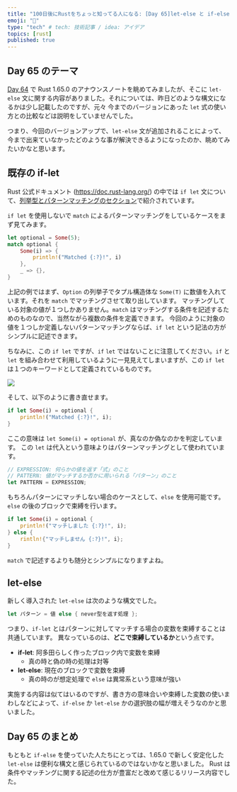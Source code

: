 ```yaml
---
title: "100日後にRustをちょっと知ってる人になる: [Day 65]let-else と if-else"
emoji: "🦀"
type: "tech" # tech: 技術記事 / idea: アイデア
topics: [rust]
published: true
---
```

## Day 65 のテーマ

[Day 64](https://zenn.dev/shinyay/articles/hello-rust-day064) で Rust 1.65.0 のアナウンスノートを眺めてみましたが、そこに `let-else` 文に関する内容がありました。それについては、昨日どのような構文になるかは少し記載したのですが、元々 今までのバージョンにあった `let` 式の使い方との比較などは説明をしていませんでした。

つまり、今回のバージョンアップで、`let-else` 文が追加されることによって、今まで出来ていなかったどのような事が解決できるようになったのか、眺めてみたいかなと思います。

## 既存の if-let

Rust 公式ドキュメント (<https://doc.rust-lang.org/>) の中では `if let` 文について、[列挙型とパターンマッチングのセクション](https://doc.rust-lang.org/book/ch06-03-if-let.html)で紹介されています。

`if let` を使用しないで `match` によるパターンマッチングをしているケースをまず見てみます。

```rust
let optional = Some(5);
match optional {
    Some(i) => {
        println!("Matched {:?}!", i)
    },
    _ => {},        
}
```

上記の例ではまず、`Option` の列挙子でタプル構造体な `Some(T)` に数値を入れています。それを `match` でマッチングさせて取り出しています。
マッチングしている対象の値が１つしかありません。`match` はマッチングする条件を記述するためのものなので、当然ながら複数の条件を定義できます。
今回のように対象の値を１つしか定義しないパターンマッチングならば、`if let` という記法の方がシンプルに記述できます。

ちなみに、この `if let` ですが、`if` `let` ではないことに注意してください。`if` と `let` を組み合わせて利用しているように一見見えてしまいますが、この `if let` は１つのキーワードとして定義されているものです。

![](https://storage.googleapis.com/zenn-user-upload/db371d2c31d7-20221118.png)

そして、以下のように書き直せます。

```rust
if let Some(i) = optional {
    println!("Matched {:?}!", i);
}
```

ここの意味は `let Some(i) = optional` が、真なのか偽なのかを判定しています。
この `let` は代入という意味よりはパターンマッチングとして使われています。

```rust
// EXPRESSION: 何らかの値を返す「式」のこと
// PATTERN: 値がマッチするか否かに用いられる「パターン」のこと
let PATTERN = EXPRESSION;
```

もちろんパターンにマッチしない場合のケースとして、`else` を使用可能です。`else` の後のブロックで束縛を行います。

```rust
if let Some(i) = optional {
    println!("マッチしました {:?}!", i);
} else {
    rintln!{"マッチしません {:?}!", i};
}
```

`match` で記述するよりも随分とシンプルになりますよね。

## let-else

新しく導入された `let-else` は次のような構文でした。

```rust
let パターン = 値 else { never型を返す処理 };
```

つまり、`if-let` とはパターンに対してマッチする場合の変数を束縛することは共通しています。
異なっているのは、**どこで束縛しているか**という点です。

- **if-let**: 阿多田らしく作ったブロック内で変数を束縛
  - 真の時と偽の時の処理は対等
- **let-else**: 現在のブロックで変数を束縛
  - 真の時のが想定処理で `else` は異常系という意味が強い

実施する内容は似てはいるのですが、書き方の意味合いや束縛した変数の使いまわしなどによって、`if-else` か `let-else` かの選択肢の幅が増えそうなのかと思いました。

## Day 65 のまとめ

もともと `if-else` を使っていた人たちにとっては、1.65.0 で新しく安定化した `let-else` は便利な構文と感じられているのではないかなと思いました。
Rust は条件やマッチングに関する記述の仕方が豊富だと改めて感じるリリース内容でした。
